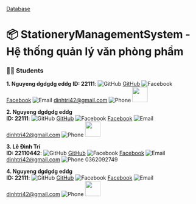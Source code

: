 [Database](https://github.com/Trong111a/QLVPP_sql/tree/main)
 # 📦 StationeryManagementSystem - Hệ thống quản lý văn phòng phẩm
### 🧑‍💼 Students


**1. Nguyeng dgdgdg eddg**
**ID:  22111**: ![GitHub](https://img.icons8.com/ios-filled/20/000000/github.png) [GitHub](https://github.com/tuoitho/) ![Facebook](https://img.icons8.com/ios-filled/20/000000/facebook--v1.png) [Facebook](https://www.facebook.com/tuoithodakhoc/) ![Email](https://img.icons8.com/ios-filled/20/000000/email.png) dinhtri42@gmail.com ![Phone](https://img.icons8.com/ios-filled/20/000000/phone.png) <img src="https://media.tenor.com/TAqs38FFJiwAAAAi/loading.gif" width="40" height="40" />


**2. Nguyeng dgdgdg eddg**  
**ID:  22111**: ![GitHub](https://img.icons8.com/ios-filled/20/000000/github.png) [GitHub](https://github.com/tuoitho/) ![Facebook](https://img.icons8.com/ios-filled/20/000000/facebook--v1.png) [Facebook](https://www.facebook.com/tuoithodakhoc/) ![Email](https://img.icons8.com/ios-filled/20/000000/email.png) dinhtri42@gmail.com ![Phone](https://img.icons8.com/ios-filled/20/000000/phone.png) <img src="https://media.tenor.com/TAqs38FFJiwAAAAi/loading.gif" width="40" height="40" />


**3. Lê Đình Trí**  
**ID:  22110442**: ![GitHub](https://img.icons8.com/ios-filled/20/000000/github.png) [GitHub](https://github.com/tuoitho/) ![Facebook](https://img.icons8.com/ios-filled/20/000000/facebook--v1.png) [Facebook](https://www.facebook.com/tuoithodakhoc/) ![Email](https://img.icons8.com/ios-filled/20/000000/email.png) dinhtri42@gmail.com ![Phone](https://img.icons8.com/ios-filled/20/000000/phone.png) 0362092749


**4. Nguyeng dgdgdg eddg**  
**ID:  22111**: ![GitHub](https://img.icons8.com/ios-filled/20/000000/github.png) [GitHub](https://github.com/tuoitho/) ![Facebook](https://img.icons8.com/ios-filled/20/000000/facebook--v1.png) [Facebook](https://www.facebook.com/tuoithodakhoc/) ![Email](https://img.icons8.com/ios-filled/20/000000/email.png) dinhtri42@gmail.com ![Phone](https://img.icons8.com/ios-filled/20/000000/phone.png) <img src="https://media.tenor.com/TAqs38FFJiwAAAAi/loading.gif" width="40" height="40" />
